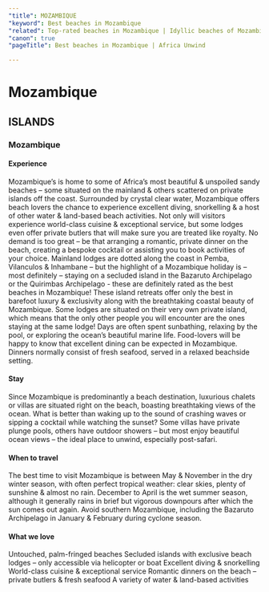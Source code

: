 ```yaml
---
"title": MOZAMBIQUE
"keyword": Best beaches in Mozambique
"related": Top-rated beaches in Mozambique | Idyllic beaches of Mozambique | Unspoiled sandy beaches in Mozambique | Breathtaking coastal beauty of Mozambique | Remote beaches in Mozambique
"canon": true
"pageTitle": Best beaches in Mozambique | Africa Unwind

---
```


# Mozambique
## ISLANDS
### Mozambique

#### Experience
Mozambique’s is home to some of Africa’s most beautiful &amp; unspoiled sandy beaches – some situated on the mainland &amp; others scattered on private islands off the coast. Surrounded by crystal clear water, Mozambique offers beach lovers the chance to experience excellent diving, snorkelling &amp; a host of other water &amp; land-based beach activities.
Not only will visitors experience world-class cuisine &amp; exceptional service, but some lodges even offer private butlers that will make sure you are treated like royalty. No demand is too great – be that arranging a romantic, private dinner on the beach, creating a bespoke cocktail or assisting you to book activities of your choice.
Mainland lodges are dotted along the coast in Pemba, Vilanculos &amp; Inhambane – but the highlight of a Mozambique holiday is – most definitely – staying on a secluded island in the Bazaruto Archipelago or the Quirimbas Archipelago - these are definitely rated as the best beaches in Mozambique!
These island retreats offer only the best in barefoot luxury &amp; exclusivity along with the breathtaking coastal beauty of Mozambique. Some lodges are situated on their very own private island, which means that the only other people you will encounter are the ones staying at the same lodge!
Days are often spent sunbathing, relaxing by the pool, or exploring the ocean’s beautiful marine life. Food-lovers will be happy to know that excellent dining can be expected in Mozambique. Dinners normally consist of fresh seafood, served in a relaxed beachside setting.

#### Stay
Since Mozambique is predominantly a beach destination, luxurious chalets or villas are situated right on the beach, boasting breathtaking views of the ocean. What is better than waking up to the sound of crashing waves or sipping a cocktail while watching the sunset?
Some villas have private plunge pools, others have outdoor showers – but most enjoy beautiful ocean views – the ideal place to unwind, especially post-safari.

#### When to travel
The best time to visit Mozambique is between May &amp; November in the dry winter season, with often perfect tropical weather: clear skies, plenty of sunshine &amp; almost no rain. December to April is the wet summer season, although it generally rains in brief but vigorous downpours after which the sun comes out again. Avoid southern Mozambique, including the Bazaruto Archipelago in January &amp; February during cyclone season.


#### What we love
Untouched, palm-fringed beaches
Secluded islands with exclusive beach lodges – only accessible via helicopter or boat
Excellent diving &amp; snorkelling
World-class cuisine &amp; exceptional service
Romantic dinners on the beach – private butlers &amp; fresh seafood
A variety of water &amp; land-based activities